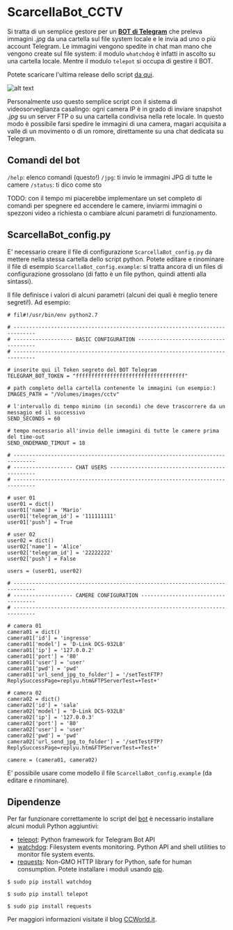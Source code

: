 # ScarcellaBot_CCTV

Si tratta di un semplice gestore per un **[BOT di Telegram](https://core.telegram.org/bots)** che preleva immagini _.jpg_ da una cartella sul file system locale e le invia ad uno o più account Telegram.
Le immagini vengono spedite in chat man mano che vengono create sul file system: il modulo `whatchdog` è infatti in ascolto su una cartella locale. Mentre il modulo `telepot` si occupa di gestire il BOT.

Potete scaricare l'ultima release dello script [da qui](https://github.com/alexscarcella/ScarcellaBot_CCTV/releases).

![alt text](https://github.com/alexscarcella/ScarcellaBot_CCTV/blob/master/resources/ScarcellaBot_CCTV.png?raw=true "un esempio di utilizzo")

Personalmente uso questo semplice script con il sistema di videosorveglianza casalingo: ogni camera IP è in grado di inviare snapshot _.jpg_ su un server FTP o su una cartella condivisa nella rete locale. In questo modo è possibile farsi spedire le immagini di una camera, magari acquisita a valle di un movimento o di un romore, direttamente su una chat dedicata su Telegram.


## Comandi del bot

`/help`: elenco comandi (questo!)
`/jpg`: ti invio le immagini JPG di tutte le camere
`/status`: ti dico come sto

TODO:
con il tempo mi piacerebbe implementare un set completo di comandi per spegnere ed accendere le camere, inviarmi immagini o spezzoni video a richiesta o cambiare alcuni parametri di funzionamento.


## ScarcellaBot_config.py

E' necessario creare il file di configurazione `ScarcellaBot_config.py` da mettere nella stessa cartella dello script python. Potete editare e rinominare il file di esempio `ScarcellaBot_config.example`:
si tratta ancora di un files di configurazione grossolano (di fatto è un file python, quindi attenti alla sintassi).

Il file definisce i valori di alcuni parametri (alcuni dei quali è meglio tenere segreti!).
Ad esempio:

```
# fil#!/usr/bin/env python2.7

# -----------------------------------------------------------------------------
# ------------------- BASIC CONFIGURATION -------------------------------------
# -----------------------------------------------------------------------------

# inserite qui il Token segreto del BOT Telegram
TELEGRAM_BOT_TOKEN = "fffffffffffffffffffffffffffffffffff"

# path completo della cartella contenente le immagini (un esempio:)
IMAGES_PATH = "/Volumes/images/cctv"

# l'intervallo di tempo minimo (in secondi) che deve trascorrere da un messagio ed il successivo
SEND_SECONDS = 60

# tempo necessario all'invio delle immagini di tutte le camere prima del time-out
SEND_ONDEMAND_TIMOUT = 18

# -----------------------------------------------------------------------------
# ------------------- CHAT USERS ----------------------------------------------
# -----------------------------------------------------------------------------

# user 01
user01 = dict()
user01['name'] = 'Mario'
user01['telegram_id'] = '111111111'
user01['push'] = True

# user 02
user02 = dict()
user02['name'] = 'Alice'
user02['telegram_id'] = '22222222'
user02['push'] = False

users = (user01, user02)

# -----------------------------------------------------------------------------
# ------------------- CAMERE CONFIGURATION ------------------------------------
# -----------------------------------------------------------------------------

# camera 01
camera01 = dict()
camera01['id'] = 'ingresso'
camera01['model'] = 'D-Link DCS-932LB'
camera01['ip'] = '127.0.0.2'
camera01['port'] = '80'
camera01['user'] = 'user'
camera01['pwd'] = 'pwd'
camera01['url_send_jpg_to_folder'] = '/setTestFTP?ReplySuccessPage=replyu.htm&FTPServerTest=+Test+'

# camera 02
camera02 = dict()
camera02['id'] = 'sala'
camera02['model'] = 'D-Link DCS-932LB'
camera02['ip'] = '127.0.0.3'
camera02['port'] = '80'
camera02['user'] = 'user'
camera02['pwd'] = 'pwd'
camera02['url_send_jpg_to_folder'] = '/setTestFTP?ReplySuccessPage=replyu.htm&FTPServerTest=+Test+'

camere = (camera01, camera02)
```

E' possibile usare come modello il file `ScarcellaBot_config.example` (da editare e rinominare).

## Dipendenze

Per far funzionare correttamente lo script del [bot](https://core.telegram.org/bots) è necessario installare alcuni moduli Python aggiuntivi:
- [telepot](https://github.com/nickoala/telepot): Python framework for Telegram Bot API
- [watchdog](https://pypi.python.org/pypi/watchdog): Filesystem events monitoring. Python API and shell utilities to monitor file system events.
- [requests](http://requests.readthedocs.io/en/master/): Non-GMO HTTP library for Python, safe for human consumption.
Potete installare i moduli usando [pip](https://pypi.python.org/pypi/pip).

`$ sudo pip install watchdog`

`$ sudo pip install telepot`

`$ sudo pip install requests`

Per maggiori informazioni visitate il blog [CCWorld.it](http://www.ccworld.it/).
